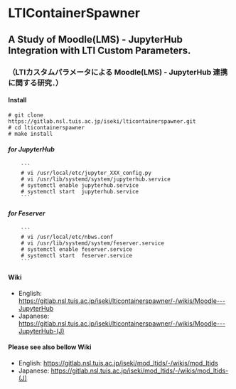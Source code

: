 # LTIContainerSpawner

## A Study of Moodle(LMS) - JupyterHub Integration with LTI Custom Parameters.
### （LTIカスタムパラメータによる Moodle(LMS) - JupyterHub 連携に関する研究．）

#### Install
```
# git clone https://gitlab.nsl.tuis.ac.jp/iseki/lticontainerspawner.git
# cd lticontainerspawner
# make install
```
##### for JupyterHub 
        ``` 
        # vi /usr/local/etc/jupyter_XXX_config.py
        # vi /usr/lib/systemd/system/jupyterhub.service
        # systemctl enable jupyterhub.service
        # systemctl start  jupyterhub.service
        ```
##### for Feserver
        ```
        # vi /usr/local/etc/nbws.conf
        # vi /usr/lib/systemd/system/feserver.service
        # systemctl enable feserver.service
        # systemctl start  feserver.service
        ```

#### Wiki
- English:  https://gitlab.nsl.tuis.ac.jp/iseki/lticontainerspawner/-/wikis/Moodle---JupyterHub
- Japanese: https://gitlab.nsl.tuis.ac.jp/iseki/lticontainerspawner/-/wikis/Moodle---JupyterHub-(J)

#### Please see also bellow Wiki 
- English:  https://gitlab.nsl.tuis.ac.jp/iseki/mod_ltids/-/wikis/mod_ltids
- Japanese: https://gitlab.nsl.tuis.ac.jp/iseki/mod_ltids/-/wikis/mod_ltids-(J)
